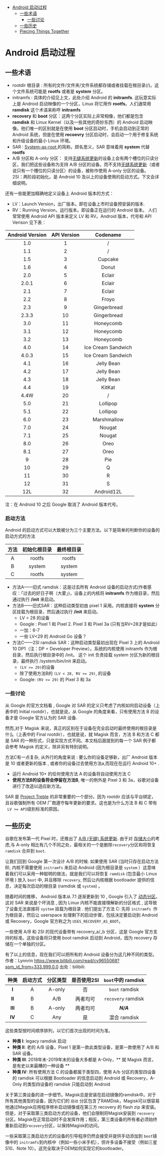 
<!-- vim-markdown-toc GFM -->

* [Android 启动过程](#android-启动过程)
	* [一些术语](#一些术语)
		* [一些讨论](#一些讨论)
	* [一些历史](#一些历史)
	* [Piecing Things Together](#piecing-things-together)

<!-- vim-markdown-toc -->
# Android 启动过程

## 一些术语

- rootdir 根目录 : 所有的文件/文件夹/文件系统都存储或者挂载在根目录(/)。这个文件系统可能是 **rootfs** 或者是 **system** 分区。
- initramfs : 具体的介绍见上文，此处介绍 Android 的 **initramfs**. 这玩意实际上是 Android 启动映像的一个分区，Linux 将它用作 **rootfs**。人们通常用 **ramdisk** 这个术语来称呼 **initramfs**
- **recovery** 和 **boot** 分区：这两个分区实际上非常相像，他们都是包含 **ramdisk** 和 Linux Kernel（以及一些其他的奇妙东西）的 Android 启动映像。他们唯一的区别就是在使用 **boot** 分区启动时，手机会启动到正常的 Android 系统，但是在使用 **recoevry** 分区启动时，会启动一个用于修复系统和升级设备的最小 Linux 环境。
- SAR : [ System-as-root ](https://source.android.com/devices/bootloader/partitions/system-as-root) 的简称。顾名思义，SAR 意味着用 **system** 代替 **rootfs**
- A/B 分区和 A-only 分区： 支持[无缝系统更新](https://source.android.com/devices/tech/ota/ab)的设备上会有两个槽位的只读分区，我们把这些设备称为支持 A/B 分区的设备。而不支持[无缝系统更新](https://source.android.com/devices/tech/ota/ab)（或者说只有一个槽位的只读分区）的设备，被称作使用 A-only 分区的设备。
  2SI：两阶段初始化。是 Android 10 及以上的设备使用的启动方式。下文会详细说明。

 还有一些能更加精确地定义设备上 Android 版本的方式：
- LV：Launch Version，出厂版本。即在设备上市时设备预安装的版本.
- RV：Running Version，运行版本。即设备正在运行的 Android 版本。
  人们常常使用 Android API 版本来定义 LV 和 RV。Android 版本，代号和 API Verison 见下表：

| Android Version | API Version |      Codename      |
| :-------------: | :---------: | :----------------: |
|       1.0       |      1      |         /          |
|       1.1       |      2      |         /          |
|       1.5       |      3      |      Cupcake       |
|       1.6       |      4      |       Donut        |
|       2.0       |      5      |       Eclair       |
|      2.0.1      |      6      |       Eclair       |
|       2.1       |      7      |       Eclair       |
|       2.2       |      8      |       Froyo        |
|       2.3       |      9      |    Gingerbread     |
|      2.3.3      |     10      |    Gingerbread     |
|       3.0       |     11      |     Honeycomb      |
|       3.1       |     12      |     Honeycomb      |
|       3.2       |     13      |     Honeycomb      |
|       4.0       |     14      | Ice Cream Sandwich |
|      4.0.3      |     15      | Ice Cream Sandwich |
|       4.1       |     16      |     Jelly Bean     |
|       4.2       |     17      |     Jelly Bean     |
|       4.3       |     18      |     Jelly Bean     |
|       4.4       |     19      |       KitKat       |
|      4.4W       |     20      |         /          |
|       5.0       |     21      |      Lollipop      |
|       5.1       |     22      |      Lollipop      |
|       6.0       |     23      |    Marshmallow     |
|       7.0       |     24      |       Nougat       |
|       7.1       |     25      |       Nougat       |
|       8.0       |     26      |        Oreo        |
|       8.1       |     27      |        Oreo        |
|        9        |     28      |        Pie         |
|       10        |     29      |         Q          |
|       11        |     30      |         R          |
|       12        |     31      |         S          |
|       12L       |     32      |     Android12L     |

注：在 Android 10 之后 Google 取消了 Android 版本代号。
 ### 启动方法
 Android 的启动方式可以大致被分为三个主要方法。以下是简单的判断你的设备的启动方式的方法

 |方法|初始化根目录|最终根目录|
 |:-:|:-:|:-:|
 |A|rootfs|rootfs|
 |B|system|system|
 |C|rootfs|system|

- 方法A——旧式 ramdisk：这是过去所有 Android 设备的启动方式(作者感叹：「过去的好日子啊（大雾」)，设备上的内核将 **initramfs** 作为根目录，然后通过执行 **/init** 来启动。
- 方法B——旧式SAR：这种启动类型初由 pixel 1 采用。内核直接将 **system** 分区挂载为根目录，然后通过执行 **/init** 来启动。
  - LV = 28 的设备
  - Google : Pixel 1 和 Pixel 2. Pixel 3 和 Pixel 3a (只有当RV=28才是如此）
  - 一加：6-7
  - 一些 LV<29 的 Android Go 设备？
- 方法C——2SI ramdisk SAR：这种启动类型最初出现在 Pixel 3 上的 Android 10 DP1（注：DP = Developer Preview）。系统的内核使用 initramfs 作为根目录，然后执行根目录中的 /init。 这个 init 负责挂载 system 分区为新的根目录，最终执行 /system/bin/init 来启动。
	- `(LV >= 29)`的设备
	- 除了使用方法B的 `(LV < 28, RV >= 29)`, 的设备
	- Google:  `(RV >= 29)` 的 Pixel 3 和 3a
### 一些讨论

从 Google 的官方文档看 , Google 对 SAR 的定义只考虑了内核如何启动设备（上表中的 Initial rootdir），也就是说，从 Google 的角度来看，只有使用方法 B 的设备才是 Google 官方认为的 SAR 设备.

然而,对于 Magisk 来说，真正的区别在于设备在完全启动时最终使用的根目录是什么（上表中的 Final rootdir），也就是说，就 Magisk 而言，方法 B 和方法 C 都是 SAR 的一种形式，只是实现方式不同。本文档后面提到的每一个 SAR 例子都会参考 Magisk 的定义，除非另有特别说明。

方法C有一点复杂, 从外行的角度来说 : 要么你的设备足够新，出厂 Android 版本是 10 或者更新的版本 , 或者你的设备过去使用方法a,而现在在运行 Android 10+ .

- 运行 Android 10+ 的任何使用方法 A 的设备将自动使用方法 C
- **使用方法B的设备将会停留在方法B**, 唯一的例外是 Pixel 3 和 3a，谷歌对设备进行了改造以适应新方法。

SAR 是 [Project Treble](https://source.android.com/devices/architecture#hidl) 的非常重要的一个部分。因为 rootdir 应该与平台绑定，且谷歌强制所有 OEM 厂商遵守每年更新的要求。这也是为什么方法 B 和 C 带有 ` LV >= API`级别标准的原因。

## 一些历史

谷歌在发布第一代 Pixel 时，还推出了 [A/B (无缝) 系统更新](https://source.android.com/devices/tech/ota/ab). 由于对 [存储大小](https://source.android.com/devices/tech/ota/ab/ab_faqs)的考虑,与 A-only 相比有几个不同之处，最相关的一个是删除`recovery`分区和将恢复 `ramdisk` 合并到 `boot`.

让我们回到 Google 第一次设计 A/B 的时候. 如果使用 SAR (当时只存在启动方法B), 内核不需要使用  `initramfs` 来启动  Android (因为根目录是 `system` ）这意味着我们可以采用一种聪明的做法，就是我们可以将恢复 `ramdisk`  (包含最小 Linux 环境 ) 放入 `boot` 中, 并且移除 `recovery`, 然后让内核根据 bootloader 提供的信息，决定每次启动的根目录  (ramdisk 或 `system`) 。

随着时间的推移， Android 版本从 7.1 逐渐更新到 10 , Google 引入了 [动态分区](https://source.android.com/devices/tech/ota/dynamic_partitions/implement)。 这对 SAR 来说是个坏消息 , 因为  Linux 内核不能直接理解新的分区格式 , 这导致了设备无法直接将 `system` 挂载为根目录 . 他们提出了方法 C: 先将 `initramfs `作为根目录，然后让 userspace 处理剩下的启动步骤，包括决定要启动到 Android 或 Recovery，Google 官方称之为 `USES_RECOVERY_AS_BOOT`。

一些使用 A/B 和 2SI 的现代设备带有 recovery_a/_b 分区，这是 Google 官方支持的标准。这些设备将只使用 boot ramdisk 启动到 Android，因为 recovery 存储在一个单独的分区。

有了以上的信息，现在我们可以把所有的 Android 设备分为这几种不同的类型。 作者：Lynnrin https://www.bilibili.com/read/cv9655068?spm_id_from=333.999.0.0 出处：bilibili:

种类 | 启动方式 | 分区类型 | 是否使用2SI |  `boot`中的 ramdisk
:---: | :---: | :---: | :---: | :---:
**I** | A | A-only | 否 | `boot` ramdisk
**II** | B | A/B | 两者均可 | `recovery` ramdisk
**III** | B | A-only | 两者均可 | ***N/A***
**IV** | C | Any | 是 | 混合 ramdisk

这些类型按时间顺序排列，以它们首次出现的时间为准。

- **种类 I**: legacy ramdisk 启动 
- **种类 II**: 老的 A/B 设备，Pixel 1 是第一款此类型设备，是第一款使用了 A/B 和 SAR 设备。 
- **种类 III**: 2018年末-2019年末的设备大多都是 A-Only，** 就 Magisk 而言，是有史以来最糟的一种设备 **
- **种类 IV**: 所有使用方法 C 的设备都属于类型四，使用 A/b 分区的类型四设备的 ramdisk 可以根据 Bootloader 的信息启动到 Android 或 Recovery，A-Only 的类型四设备的 ramdisk 只能启动到 Android

关于第三类设备的进一步细节。Magisk总是安装在启动镜像的ramdisk中。对于所有其他类型的设备，因为它们的 `启动` 分区包含了RAMDisk，Magisk可以很容易地通过Magisk应用程序修补启动镜像或在第三方 recovery 的 flash zip 来安装。但是，对于采取第三类启动方式的设备，他们会限制将Magisk安装到 `recovery` 分区。Magisk在正常启动时不会发挥作用；相反，第三类设备的所有者必须始终重新启动到`recovery`分区，以保持Magisk的访问。

一些采取第三类启动方式的设备的引导程序仍然会接受并提供手动添加到 `boot`镜像中的 `initramfs`到内核中（例如一些小米手机），但许多设备不接受（例如三星S10、Note 10）。这完全取决于OEM如何实现它的bootloader。
